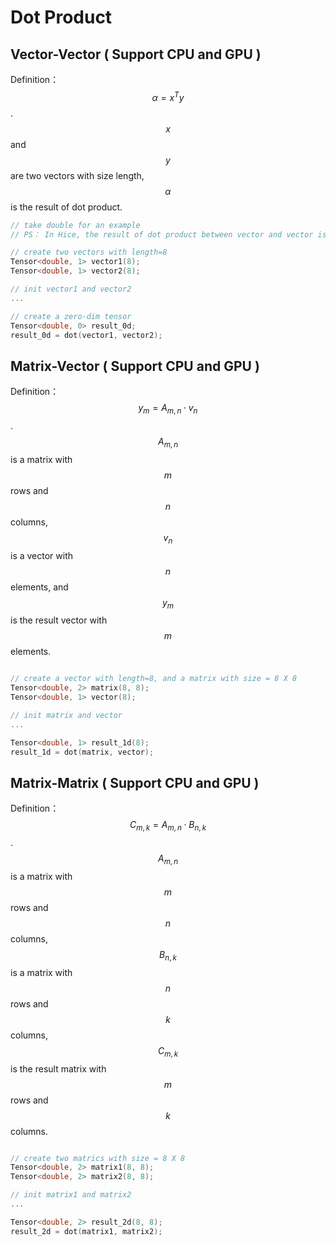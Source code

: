 # Dot Product

## Vector-Vector  ( Support CPU and GPU )

Definition： $$\alpha = x^Ty$$ . 	 $$x$$ and $$y$$  are two vectors with size length, $$\alpha$$ is the result of dot product.

```cpp
// take double for an example
// PS： In Hice, the result of dot product between vector and vector is defined as a zero-dim tensor, but not a scalar.

// create two vectors with length=8
Tensor<double, 1> vector1(8);
Tensor<double, 1> vector2(8);

// init vector1 and vector2
...

// create a zero-dim tensor
Tensor<double, 0> result_0d;
result_0d = dot(vector1, vector2);
```



## Matrix-Vector  ( Support CPU and GPU ) 

Definition： $$ y_{m} = A_{m,n}\cdot v_{n}$$.   $$A_{m,n}$$ is a matrix with $$m$$ rows and $$n$$ columns, $$v_n$$ is a vector with $$n$$ elements, and $$y_m$$ is the result vector with $$m$$ elements.

```cpp

// create a vector with length=8, and a matrix with size = 8 X 8
Tensor<double, 2> matrix(8, 8);
Tensor<double, 1> vector(8);

// init matrix and vector
...

Tensor<double, 1> result_1d(8);
result_1d = dot(matrix, vector);
```



## Matrix-Matrix ( Support CPU and GPU )

Definition： $$ C_{m,k} = A_{m,n}\cdot B_{n,k}$$.     $$A_{m,n}$$ is a matrix with $$m$$ rows and $$n$$ columns, $$B_{n,k}$$ is a matrix with $$n$$ rows and $$k$$ columns, $$ C_{m,k} $$ is the result matrix with $$m$$ rows and $$k$$ columns.

```cpp

// create two matrics with size = 8 X 8
Tensor<double, 2> matrix1(8, 8);
Tensor<double, 2> matrix2(8, 8);

// init matrix1 and matrix2
...

Tensor<double, 2> result_2d(8, 8);
result_2d = dot(matrix1, matrix2);
```
